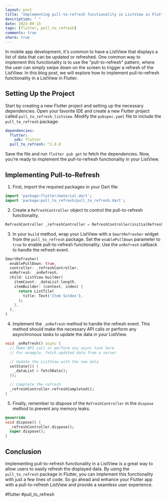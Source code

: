 ```yaml
---
layout: post
title: "Implementing pull-to-refresh functionality in ListView in Flutter."
description: " "
date: 2023-09-15
tags: [flutter, pull_to_refresh]
comments: true
share: true
---
```


In mobile app development, it's common to have a ListView that displays a list of data that can be updated or refreshed. One common way to implement this functionality is to use the "pull-to-refresh" pattern, where the user can simply swipe down on the screen to trigger a refresh of the ListView. In this blog post, we will explore how to implement pull-to-refresh functionality in a ListView in Flutter.

## Setting Up the Project

Start by creating a new Flutter project and setting up the necessary dependencies. Open your favorite IDE and create a new Flutter project called `pull_to_refresh_listview`. Modify the `pubspec.yaml` file to include the `pull_to_refresh` package:

```yaml
dependencies:
  flutter:
    sdk: flutter
  pull_to_refresh: ^2.0.0
```

Save the file and run `flutter pub get` to fetch the dependencies. Now, you're ready to implement the pull-to-refresh functionality in your ListView.

## Implementing Pull-to-Refresh

1. First, import the required packages in your Dart file:

```dart
import 'package:flutter/material.dart';
import 'package:pull_to_refresh/pull_to_refresh.dart';
```

2. Create a `RefreshController` object to control the pull-to-refresh functionality. 

```dart
RefreshController _refreshController = RefreshController(initialRefresh: false);
```

3. In your `build` method, wrap your ListView with a `SmartRefresher` widget from the `pull_to_refresh` package. Set the `enablePullDown` parameter to `true` to enable pull-to-refresh functionality. Use the `onRefresh` callback to handle the refresh event.

```dart
SmartRefresher(
  enablePullDown: true,
  controller: _refreshController,
  onRefresh: _onRefresh,
  child: ListView.builder(
    itemCount: _dataList.length,
    itemBuilder: (context, index) {
      return ListTile(
        title: Text('Item $index'),
      );
    },
  ),
)
```

4. Implement the `_onRefresh` method to handle the refresh event. This method should make the necessary API calls or perform any asynchronous tasks to update the data in your ListView.

```dart
void _onRefresh() async {
  // Make API call or perform any async task here
  // For example, fetch updated data from a server

  // Update the ListView with the new data
  setState(() {
    _dataList = fetchData();
  });

  // Complete the refresh
  _refreshController.refreshCompleted();
}
```

5. Finally, remember to dispose of the `RefreshController` in the `dispose` method to prevent any memory leaks.

```dart
@override
void dispose() {
  _refreshController.dispose();
  super.dispose();
}
```

## Conclusion

Implementing pull-to-refresh functionality in a ListView is a great way to allow users to easily refresh the displayed data. By using the `pull_to_refresh` package in Flutter, you can implement this functionality with just a few lines of code. So go ahead and enhance your Flutter app with a pull-to-refresh ListView and provide a seamless user experience.

#flutter #pull_to_refresh